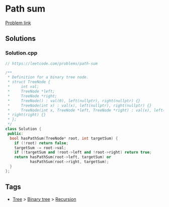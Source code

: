 # Path sum

[Problem link](https://leetcode.com/problems/path-sum)

## Solutions


### Solution.cpp
```cpp
// https://leetcode.com/problems/path-sum

/**
 * Definition for a binary tree node.
 * struct TreeNode {
 *     int val;
 *     TreeNode *left;
 *     TreeNode *right;
 *     TreeNode() : val(0), left(nullptr), right(nullptr) {}
 *     TreeNode(int x) : val(x), left(nullptr), right(nullptr) {}
 *     TreeNode(int x, TreeNode *left, TreeNode *right) : val(x), left(left),
 * right(right) {}
 * };
 */
class Solution {
 public:
  bool hasPathSum(TreeNode* root, int targetSum) {
    if (!root) return false;
    targetSum -= root->val;
    if (!targetSum and !root->left and !root->right) return true;
    return hasPathSum(root->left, targetSum) or
           hasPathSum(root->right, targetSum);
  }
};
```
## Tags

* [Tree](/Collections/tree.md#tree) > [Binary tree](/Collections/tree.md#binary-tree) > [Recursion](/Collections/tree.md#recursion)
